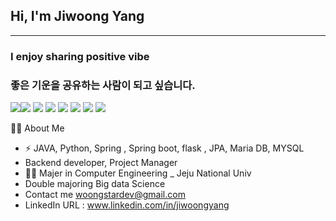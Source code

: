 ## Hi, I'm Jiwoong Yang

---

### I enjoy sharing positive vibe
### 좋은 기운을 공유하는 사람이 되고 싶습니다.


<img src="https://img.shields.io/badge/JAVA-007396?style=for-the-badge&logo=java&logoColor=white"><img src="https://img.shields.io/badge/Spring-6DB33F?style=for-the-badge&logo=Spring&logoColor=white">
<img src="https://img.shields.io/badge/html-E34F26?style=for-the-badge&logo=html5&logoColor=white">
<img src="https://img.shields.io/badge/css-1572B6?style=for-the-badge&logo=css3&logoColor=white">
<img src="https://img.shields.io/badge/github-181717?style=for-the-badge&logo=github&logoColor=white">
<img src="https://img.shields.io/badge/linux-FCC624?style=for-the-badge&logo=linux&logoColor=black">
<img src="https://img.shields.io/badge/aws-232F3E?style=for-the-badge&logo=aws&logoColor=white">
<img src="https://img.shields.io/badge/apache tomcat-F8DC75?style=for-the-badge&logo=apachetomcat&logoColor=white">

🙋‍♂️ About Me

- ⚡️ JAVA, Python, Spring , Spring boot, flask , JPA, Maria DB, MYSQL
- Backend developer, Project Manager
- 👨‍🎓 Majer in Computer Engineering _ Jeju National Univ
- Double majoring Big data Science
- Contact me woongstardev@gmail.com
- LinkedIn URL : www.linkedin.com/in/jiwoongyang
